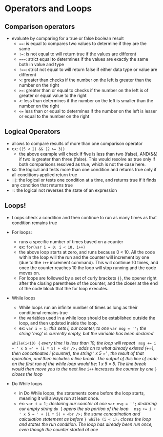 # Operators and Loops

## Comparison operators
- evaluate by comparing for a true or false boolean result
    - `==`: is equal to compares two values to determine if they are the same
    - `!=`: is not equal to will return true if the values are different
    - `===`: strict equal to determines if the values are exactly the same both in value and type
    - `!==`: strict not equal to will return false if either data type or value are different
    - `>`: greater than checks if the number on the left is greater than the number on the right
    - `>=`: greater than or equal to checks if the number on the left is of greater or equal value to the right
    - `<`: less than determines if the number on the left is smaller than the number on the right
    - `<=` less than or equal to determines if the number on the left is lesser or equal to the number on the right

## Logical Operators
- allows to compare results of more than one comparison operator
- ex: `((5 < 2) && (2 >= 3))`
    - the above example will check if five is less than two (false), AND(&&) if two is greater than three (false). This would resolve as true only if both comparisons resolved as true, which is not the case here.
- `&&`: the logical and tests more than one condition and returns true only if all conditions applied return true
- `||`: the logical or tests one condition at a time, and returns true if it finds any condition that returns true
- `!`: the logical not reverses the state of an expression

## Loops!
- Loops check a condition and then continue to run as many times as that condition remains true
- For loops:
    - runs a specific number of times based on a counter
    - ex: `for(var i = 0; i < 10, i++)`
    - the above loop starts at zero, and runs because 0 < 10. All the code within the loop will the run and the counter will increment by one (due to the `i++` increment command). This will continue 10 times, and once the counter reaches 10 the loop will stop running and the code moves on.
    - For loops are followed by a set of curly brackets `{}`, the opener right after the closing parenthese of the counter, and the closer at the end of the code block that the for loop executes.
- While loops
    - While loops run an infinite number of times as long as their conditional remains true
    - the variables used in a while loop should be established outside the loop, and then updated inside the loop.
    - ex:
    `var i = 1;`   *this sets i, our counter, to one*
    `var msg = '';` *the string 'msg' is currently empty, but the variable has been declared*

    `while(i<10) {` *every time i is less than 10, the loop will repeat*
      ` msg += i + ' x 5 =' + (i * 5) + <br />;` *adds on to what already existed (+=), then concatinates i (counter), the string ' x 5 =' , the result of that operation, and then includes a line break. The output of this line of code on the first run of the while loop would be: 1 x 5 = 5. The line break would then move you to the next line*
    `i++` *increases the counter by one*
    `}` *closes the loop*
- Do While loops
    - in Do While loops, the statements come before the loop starts, meaning it will always run at least once.
    - ex:
    `var i = 1;` *declaring our counter at one*
    `var msg = '';` *declaring our empty string*
    `do {` *opens the do portion of the loop*
    `  msg += i + ' x 5 = ' + (i * 5) + <br />;` *the same concatination and calculation statement as before*
    `} while (i < 1);` *closes the loop and states the run condition. The loop has already been run once, even though the counter started at one*
